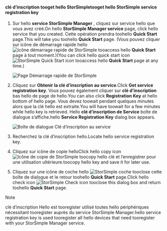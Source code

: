 <!--author=SharS last changed: 9/17/15-->


#### <a name="tooget-hello-storsimple-service-registration-key"></a><span data-ttu-id="bb37f-101">clé d’inscription tooget hello StorSimple</span><span class="sxs-lookup"><span data-stu-id="bb37f-101">tooget hello StorSimple service registration key</span></span>
1. <span data-ttu-id="bb37f-102">Sur hello **service StorSimple Manager** , cliquez sur service hello que vous avez créé.</span><span class="sxs-lookup"><span data-stu-id="bb37f-102">On hello **StorSimple Manager service** page, click hello service that you created.</span></span> <span data-ttu-id="bb37f-103">Cette opération prendra toohello **Quick Start** page.</span><span class="sxs-lookup"><span data-stu-id="bb37f-103">This will take you toohello **Quick Start** page.</span></span> <span data-ttu-id="bb37f-104">(Vous pouvez cliquer sur icône de démarrage rapide hello ![icône démarrage rapide de StorSimple ](./media/storsimple-get-service-registration-key-gov/HCS_QuickStartIcon-include.png) tooaccess hello **Quick Start** page à tout moment.)</span><span class="sxs-lookup"><span data-stu-id="bb37f-104">(You can click hello quick start icon ![StorSimple Quick Start icon ](./media/storsimple-get-service-registration-key-gov/HCS_QuickStartIcon-include.png) tooaccess hello **Quick Start** page at any time.)</span></span>
   
     ![Page Démarrage rapide de StorSimple](./media/storsimple-get-service-registration-key-gov/HCS_ServiceQuickStart-gov-include.png)
2. <span data-ttu-id="bb37f-106">Cliquez sur **Obtenir la clé d’inscription au service**.</span><span class="sxs-lookup"><span data-stu-id="bb37f-106">Click **Get service registration key**.</span></span> <span data-ttu-id="bb37f-107">Vous pouvez également cliquer sur **clé d’inscription** bas hello de page de hello.</span><span class="sxs-lookup"><span data-stu-id="bb37f-107">You can also click **Registration Key** at hello bottom of hello page.</span></span> <span data-ttu-id="bb37f-108">Vous devez toowait pendant quelques minutes alors que la clé hello est extraite.</span><span class="sxs-lookup"><span data-stu-id="bb37f-108">You will have toowait for a few minutes while hello key is retrieved.</span></span> <span data-ttu-id="bb37f-109">Hello **clé d’inscription de Service** boîte de dialogue s’affiche.</span><span class="sxs-lookup"><span data-stu-id="bb37f-109">hello **Service Registration Key** dialog box appears.</span></span>
   
     ![Boîte de dialogue Clé d’inscription au service](./media/storsimple-get-service-registration-key-gov/HCS_ServiceRegistrationKey-gov-include.png)
3. <span data-ttu-id="bb37f-111">Recherchez la clé d’inscription hello.</span><span class="sxs-lookup"><span data-stu-id="bb37f-111">Locate hello service registration key.</span></span>
4. <span data-ttu-id="bb37f-112">Cliquez sur icône de copie hello</span><span class="sxs-lookup"><span data-stu-id="bb37f-112">Click hello copy icon</span></span> ![Icône de copie de StorSimple](./media/storsimple-get-service-registration-key-gov/HCS_CopyIcon-include.png) <span data-ttu-id="bb37f-114">toocopy hello clé et l’enregistrer pour une utilisation ultérieure.</span><span class="sxs-lookup"><span data-stu-id="bb37f-114">toocopy hello key and save it for later use.</span></span>
5. <span data-ttu-id="bb37f-115">Cliquez sur une icône de coche hello ![StorSimple coche](./media/storsimple-get-service-registration-key-gov/HCS_CheckIcon-include.png) tooclose cette boîte de dialogue et le retour toohello **Quick Start** page.</span><span class="sxs-lookup"><span data-stu-id="bb37f-115">Click hello check icon ![StorSimple Check icon](./media/storsimple-get-service-registration-key-gov/HCS_CheckIcon-include.png) tooclose this dialog box and return toohello **Quick Start** page.</span></span>

> [!NOTE]
> <span data-ttu-id="bb37f-116">clé d’inscription Hello est tooregister utilisé toutes hello périphériques nécessitant tooregister auprès du service StorSimple Manager.</span><span class="sxs-lookup"><span data-stu-id="bb37f-116">hello service registration key is used tooregister all hello devices that need tooregister with your StorSimple Manager service.</span></span>
> 
> 

